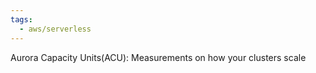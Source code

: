```yaml
---
tags:
  - aws/serverless
---
```

Aurora Capacity Units(ACU): Measurements on how your clusters scale